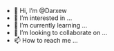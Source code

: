 - 👋 Hi, I’m @Darxew
- 👀 I’m interested in ...
- 🌱 I’m currently learning ...
- 💞️ I’m looking to collaborate on ...
- 📫 How to reach me ...

<!---
Darxew/Darxew is a ✨ special ✨ repository because its `README.md` (this file) appears on your GitHub profile.
You can click the Preview link to take a look at your changes.
--->
